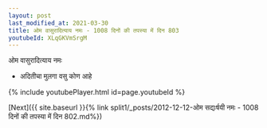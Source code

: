 ```yaml
---
layout: post
last_modified_at: 2021-03-30
title: ओम वासुरादित्याय नमः - 1008 दिनों की तपस्या में दिन 803
youtubeId: XLqGKVmSrgM
---
```

 
 
 ओम वासुरादित्याय नमः  
 
 -  अदितीचा मुलगा वसु कोण आहे 
 
  
 
  
 
 
 
 
 
 


{% include youtubePlayer.html id=page.youtubeId %}
 
[Next]({{ site.baseurl }}{% link  split1/_posts/2012-12-12-ओम सद्यःर्षयी नमः - 1008 दिनों की तपस्या में दिन 802.md%})
 
